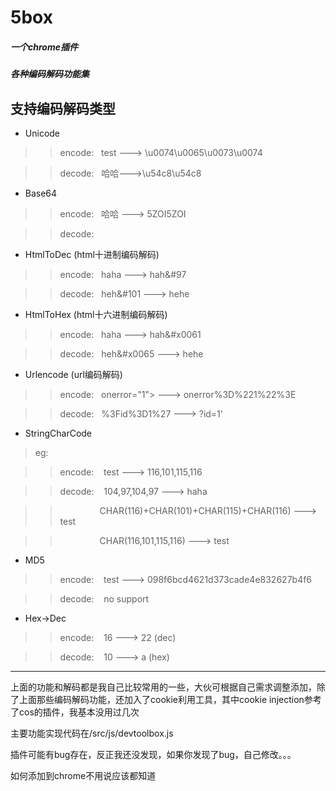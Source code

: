 5box
===
##### 一个chrome插件

##### 各种编码解码功能集

## 支持编码解码类型

+ Unicode

>> encode: &nbsp;&nbsp;test ---> \u0074\u0065\u0073\u0074    

>> decode: &nbsp;&nbsp;哈哈--->\u54c8\u54c8

+ Base64

>> encode: &nbsp;&nbsp;哈哈 ---> 5ZOI5ZOI

>> decode: &nbsp;&nbsp; 

+ HtmlToDec (html十进制编码解码)

>> encode: &nbsp;&nbsp;haha ---> &#104;&#97;&#104;&#97

>> decode: &nbsp;&nbsp;&#104;&#101;&#104;&#101 ---> hehe

+ HtmlToHex (html十六进制编码解码)

>> encode: &nbsp;&nbsp;haha ---> &#x0068;&#x0061;&#x0068;&#x0061

>> decode: &nbsp;&nbsp;&#x0068;&#x0065;&#x0068;&#x0065 ---> hehe

+ Urlencode (url编码解码)

>> encode: &nbsp;&nbsp;onerror="1">  ---> onerror%3D%221%22%3E

>> decode: &nbsp;&nbsp;%3Fid%3D1%27   ---> ?id=1'

+ StringCharCode 

> eg:
  
>> encode: &nbsp;&nbsp; test ---> 116,101,115,116

>> decode: &nbsp;&nbsp; 104,97,104,97 ---> haha

>> &nbsp;&nbsp;&nbsp;&nbsp;&nbsp;&nbsp;&nbsp;&nbsp;&nbsp;&nbsp;&nbsp;&nbsp;&nbsp;&nbsp;&nbsp;&nbsp;CHAR(116)+CHAR(101)+CHAR(115)+CHAR(116) ---> test
           
>> &nbsp;&nbsp;&nbsp;&nbsp;&nbsp;&nbsp;&nbsp;&nbsp;&nbsp;&nbsp;&nbsp;&nbsp;&nbsp;&nbsp;&nbsp;&nbsp;CHAR(116,101,115,116) ---> test

+ MD5

>> encode: &nbsp;&nbsp; test ---> 098f6bcd4621d373cade4e832627b4f6

>> decode: &nbsp;&nbsp; no support

+ Hex->Dec

>> encode: &nbsp;&nbsp; 16 --->  22 (dec)

>> decode: &nbsp;&nbsp; 10 --->  a  (hex)

_____

上面的功能和解码都是我自己比较常用的一些，大伙可根据自己需求调整添加，除了上面那些编码解码功能，还加入了cookie利用工具，其中cookie injection参考了cos的插件，我基本没用过几次

主要功能实现代码在/src/js/devtoolbox.js

插件可能有bug存在，反正我还没发现，如果你发现了bug，自己修改。。。

如何添加到chrome不用说应该都知道